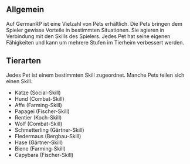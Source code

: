 ## Allgemein

Auf GermanRP ist eine Vielzahl von Pets erhältlich.
Die Pets bringen dem Spieler gewisse Vorteile in bestimmten Situationen.
Sie agieren in Verbindung mit den Skills des Spielers. 
Jedes Pet hat seine eigenen Fähigkeiten und kann um mehrere Stufen im Tierheim verbessert werden.

## Tierarten

Jedes Pet ist einem bestimmten Skill zugeordnet.
 Manche Pets teilen sich einen Skill.

 - Katze (Social-Skill)
 - Hund (Combat-Skill)
 - Affe (Farming-Skill)
 - Papagei (Fischer-Skill)
 - Rentier (Koch-Skill)
 - Wolf (Combat-Skill)
 - Schmetterling (Gärtner-Skill)
 - Fledermaus (Bergbau-Skill)
 - Hase (Gärtner-Skill)
 - Biene (Farming-Skill)
 - Capybara (Fischer-Skill)